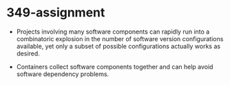 # 349-assignment

- Projects involving many software components can rapidly run into a combinatoric explosion in the number of software version configurations available, yet only a subset of possible configurations actually works as desired.

- Containers collect software components together and can help avoid software dependency problems.
